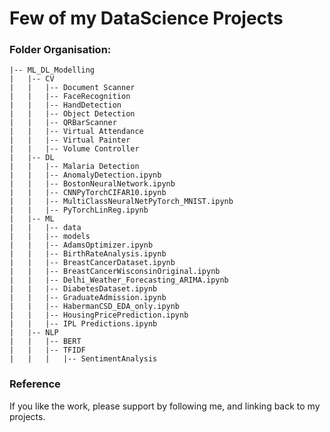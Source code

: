 # Few of my DataScience Projects

### Folder Organisation:

    |-- ML_DL_Modelling
    |   |-- CV
    |   |   |-- Document Scanner
    |   |   |-- FaceRecognition
    |   |   |-- HandDetection
    |   |   |-- Object Detection
    |   |   |-- QRBarScanner
    |   |   |-- Virtual Attendance
    |   |   |-- Virtual Painter
    |   |   |-- Volume Controller
    |   |-- DL
    |   |   |-- Malaria Detection
    |   |   |-- AnomalyDetection.ipynb
    |   |   |-- BostonNeuralNetwork.ipynb
    |   |   |-- CNNPyTorchCIFAR10.ipynb 
    |   |   |-- MultiClassNeuralNetPyTorch_MNIST.ipynb
    |   |   |-- PyTorchLinReg.ipynb
    |   |-- ML
    |   |   |-- data
    |   |   |-- models
    |   |   |-- AdamsOptimizer.ipynb 
    |   |   |-- BirthRateAnalysis.ipynb
    |   |   |-- BreastCancerDataset.ipynb
    |   |   |-- BreastCancerWisconsinOriginal.ipynb
    |   |   |-- Delhi_Weather_Forecasting_ARIMA.ipynb
    |   |   |-- DiabetesDataset.ipynb
    |   |   |-- GraduateAdmission.ipynb
    |   |   |-- HabermanCSD_EDA_only.ipynb
    |   |   |-- HousingPricePrediction.ipynb
    |   |   |-- IPL Predictions.ipynb
    |   |-- NLP
    |   |   |-- BERT
    |   |   |-- TFIDF
    |   |   |   |-- SentimentAnalysis 


### Reference

If you like the work, please support by following me, and linking back to my projects. 
